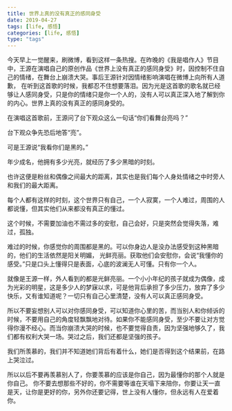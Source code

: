 ```yaml
---
title: 世界上真的没有真正的感同身受
date: 2019-04-27 
tags: [life, 感悟]
categories: [life, 感悟]
type: "tags"
---
```

今天早上一觉醒来，刷微博，看到这样一条热搜。在昨晚的《我是唱作人》节目中，王源在演唱自己的原创作品《世界上没有真正的感同身受》时，因控制不住自己的情绪，在舞台上崩溃大哭。事后王源针对因情绪影响演唱在微博上向所有人道歉， 在听到这首歌的时候，我都忍不住想要落泪。因为光是这首歌的歌名就已经够让人感同身受，只是你的情绪只是你一个人的，没有人可以真正深入地了解到你的内心。世界上真的没有真正的感同身受的。

在演唱这首歌前，王源问了台下观众这么一句话“你们看舞台亮吗？”

台下观众争先恐后地答“亮”。

可是王源说“我看你们是黑的。”
<!--more-->

年少成名，他拥有多少光亮，就经历了多少黑暗的时刻。

也许这便是粉丝和偶像之间最大的距离，其实也是我们每个人身处情绪之中时旁人和我们的最大距离。

每个人都有这样的时刻，这个世界只有自己，一个人寂寞，一个人难过，周围的人都说懂，但其实他们从来都没有真正的懂过。

这个时候，不需要加油也不需过多的安慰，自己会好，只是突然会觉得失落，难过，孤独。

难过的时候，你感觉你的周围都是黑的。可以你身边人是没办法感受到这种黑暗的，他们的生活依然是阳关明媚， 光鲜亮丽。获取他们会安慰你，会说“我懂你的感受。”只是口头上懂得只是表面，心底的波澜无人可懂。只有你一个人。

就像是王源一样，外人看到的都是光鲜亮丽。一个小小年纪的孩子就成为偶像，成为光彩的明星，这是多少人的梦寐以求，可是他背后承担了多少压力，放弃了多少快乐，又有谁知道呢？一切只有自己心里清楚，没有人可以真正感同身受。

所以不要妄想别人可以对你感同身受，可以知道你心里的苦，而当别人和你倾诉的时候，不要用自己的角度轻飘飘地对待。如果你不能感同身受，至少不要让对方觉得你漫不经心。而当你崩溃大哭的时候，也不要觉得自责，因为坚强地够久了，我们都有权利大哭一场。哭过之后，我们还都是坚强的孩子。


我们所羡慕的，我们并不知道她们背后有着什么，她们是否得到这个结果前，在路上哭泣过。

所以以后不要再羡慕别人了，你要羡慕的应该是你自己，因为最懂你的那个人就是你自己。
你不要去想那些不好的，你不需要等谁在天塌下来陪你，你要让天一直是天，让你是更好的你，另外你还要记得，世上没有人懂你，但永远有人在爱着你。